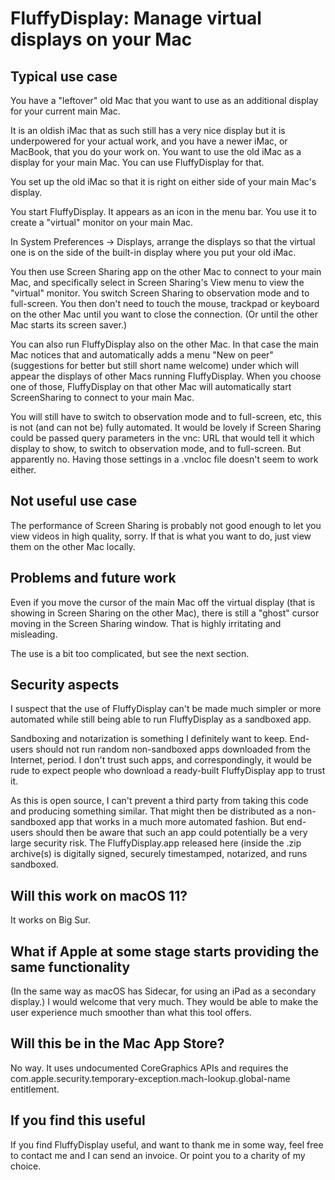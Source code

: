 FluffyDisplay: Manage virtual displays on your Mac
==================================================

Typical use case
----------------

You have a "leftover" old Mac that you want to use as an additional
display for your current main Mac.

It is an oldish iMac that as such still has a very nice display but it
is underpowered for your actual work, and you have a newer iMac, or
MacBook, that you do your work on. You want to use the old iMac as a
display for your main Mac. You can use FluffyDisplay for that.

You set up the old iMac so that it is right on either side of your
main Mac's display.

You start FluffyDisplay. It appears as an icon in the menu bar. You
use it to create a "virtual" monitor on your main Mac.

In System Preferences -> Displays, arrange the displays so that the
virtual one is on the side of the built-in display where you put your
old iMac.

You then use Screen Sharing app on the other Mac to connect to your
main Mac, and specifically select in Screen Sharing's View menu to
view the "virtual" monitor. You switch Screen Sharing to observation
mode and to full-screen. You then don't need to touch the mouse,
trackpad or keyboard on the other Mac until you want to close the
connection. (Or until the other Mac starts its screen saver.)

You can also run FluffyDisplay also on the other Mac. In that case the
main Mac notices that and automatically adds a menu "New on peer"
(suggestions for better but still short name welcome) under which will
appear the displays of other Macs running FluffyDisplay. When you
choose one of those, FluffyDisplay on that other Mac will
automatically start ScreenSharing to connect to your main Mac.

You will still have to switch to observation mode and to full-screen,
etc, this is not (and can not be) fully automated. It would be lovely
if Screen Sharing could be passed query parameters in the vnc: URL
that would tell it which display to show, to switch to observation
mode, and to full-screen. But apparently no. Having those settings in
a .vncloc file doesn't seem to work either.


Not useful use case
-------------------

The performance of Screen Sharing is probably not good enough to let
you view videos in high quality, sorry. If that is what you want to
do, just view them on the other Mac locally.

Problems and future work
------------------------

Even if you move the cursor of the main Mac off the virtual display
(that is showing in Screen Sharing on the other Mac), there is still a
"ghost" cursor moving in the Screen Sharing window. That is highly
irritating and misleading.

The use is a bit too complicated, but see the next section.

Security aspects
----------------

I suspect that the use of FluffyDisplay can't be made much simpler or
more automated while still being able to run FluffyDisplay as a
sandboxed app.

Sandboxing and notarization is something I definitely want to keep.
End-users should not run random non-sandboxed apps downloaded from the
Internet, period. I don't trust such apps, and correspondingly, it
would be rude to expect people who download a ready-built
FluffyDisplay app to trust it.

As this is open source, I can't prevent a third party from taking this
code and producing something similar. That might then be distributed
as a non-sandboxed app that works in a much more automated fashion.
But end-users should then be aware that such an app could potentially
be a very large security risk. The FluffyDisplay.app released here
(inside the .zip archive(s) is digitally signed, securely timestamped,
notarized, and runs sandboxed.

Will this work on macOS 11?
---------------------------

It works on Big Sur.


What if Apple at some stage starts providing the same functionality
-------------------------------------------------------------------

(In the same way as macOS has Sidecar, for using an iPad as a
secondary display.) I would welcome that very much. They would be able
to make the user experience much smoother than what this tool offers.

Will this be in the Mac App Store?
----------------------------------

No way. It uses undocumented CoreGraphics APIs and requires the
com.apple.security.temporary-exception.mach-lookup.global-name
entitlement.

If you find this useful
-----------------------

If you find FluffyDisplay useful, and want to thank me in some way,
feel free to contact me and I can send an invoice. Or point you to a
charity of my choice.
